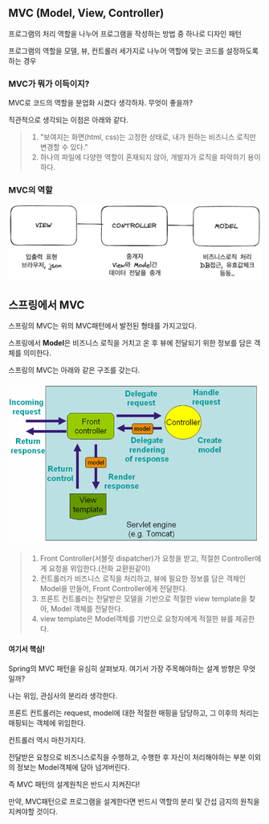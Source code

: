 
## MVC (Model, View, Controller)

프로그램의 처리 역할을 나누어 프로그램을 작성하는 방법 중 하나로 디자인 패턴

프로그램의 역할을 모델, 뷰, 컨트롤러 세가지로 나누어 역할에 맞는 코드를 설정하도록 하는 경우

### MVC가 뭐가 이득이지?
MVC로 코드의 역할을 분업화 시켰다 생각하자. 무엇이 좋을까?

직관적으로 생각되는 이점은 아래와 같다.

> 1. "보여지는 화면(html, css)는 고정한 상태로, 내가 원하는 비즈니스 로직만 변경할 수 있다."
> 2. 하나의 파일에 다양한 역할이 혼재되지 않아, 개발자가 로직을 파악하기 용이하다.


### MVC의 역할
![디자인 패턴 간략한 역할](../리소스/designpattern_mvc.png)

## 스프링에서 MVC
스프링의 MVC는 위의 MVC패턴에서 발전된 형태를 가지고있다.

스프링에서 **Model**은 비즈니스 로직을 거치고 온 후 뷰에 전달되기 위한 정보를 담은 객체를 의미한다.

스프링의 MVC는 아래와 같은 구조를 갖는다.

![designpattern_springmvc.png](../리소스/designpattern_springmvc.png)

> 1. Front Controller(서블릿 dispatcher)가 요청을 받고, 적절한 Controller에게 요청을 위임한다.(전화 교환원같이)
> 2. 컨트롤러가 비즈니스 로직을 처리하고, 뷰에 필요한 정보를 담은 객체인 Model을 만들어, Front Controller에게 전달한다. 
> 3. 프론트 컨트롤러는 전달받은 모델을 기반으로 적절한 view template을 찾아, Model 객체를 전달한다.
> 4. view template은 Model객체를 기반으로 요청자에게 적절한 뷰를 제공한다.


#### 여기서 핵심!
Spring의 MVC 패턴을 유심히 살펴보자. 여기서 가장 주목해야하는 설계 방향은 무엇일까?

나는 위임, 관심사의 분리라 생각한다.

프론트 컨트롤러는 request, model에 대한 적절한 매핑을 담당하고, 그 이후의 처리는 매핑되는 객체에 위임한다.

컨트롤러 역시 마찬가지다.

전달받은 요청으로 비즈니스로직을 수행하고, 수행한 후 자신이 처리해야하는 부분 이외의 정보는 Model객체에 담아 넘겨버린다.

즉 MVC 패턴의 설계원칙은 반드시 지켜진다!

만약, MVC패턴으로 프로그램을 설계한다면 반드시 역할의 분리 및 간섭 금지의 원칙을 지켜야할 것이다.